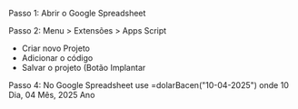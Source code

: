 Passo 1: Abrir o Google Spreadsheet

Passo 2: Menu > Extensões > Apps Script
- Criar novo Projeto
- Adicionar o código
- Salvar o projeto (Botão Implantar

Passo 4: No Google Spreadsheet use =dolarBacen("10-04-2025") onde 10 Dia, 04 Mês, 2025 Ano
